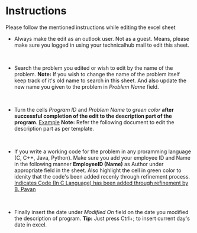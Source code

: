 # Instructions

Please follow the mentioned instructions while editing the excel sheet

- Always make the edit as an outlook user. Not as a guest. Means, please make sure you logged in using your technicalhub mail to edit this sheet.

<br> 

- Search the problem you edited or wish to edit by the name of the problem.
**Note:** If you wish to change the name of the problem itself keep track of it's old name to search in this sheet. And also update the new name you given to the problem in *Problem Name* field.

<br>

- Turn the cells *Program ID* and *Problem Name* to *green color* **after successful completion of the edit to the description part of the program**.
  [Example](1.jpg)
**Note:** Refer the following document to edit the description part as per template.

<br>

- If you write a working code for the problem in any proramming language (C, C++, Java, Python). Make sure you add your employee ID and Name in the following manner
**EmployeeID (Name)** as Author under appropriate field in the sheet. Also highlight the cell in green color to idenity that the code's been added recenly through refinement process.
[Indicates Code (In C Language) has been added through refinement by B. Pavan ](2.jpg)

<br>

- Finally insert the date under *Modified On* field on the date you modified the description of program.
  **Tip:** Just press Ctrl+; to insert current day's date in excel.